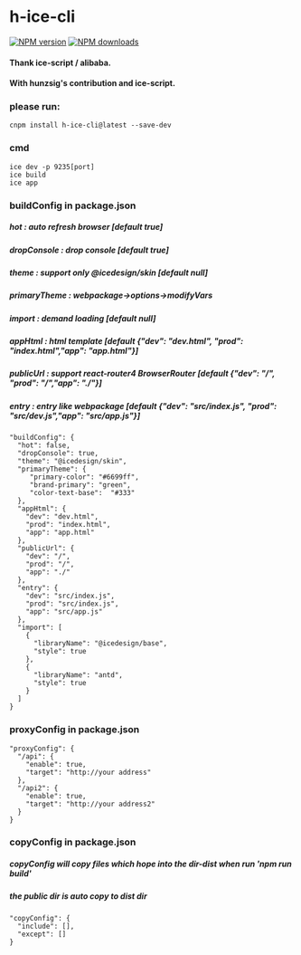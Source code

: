 # h-ice-cli

[![NPM version](https://img.shields.io/npm/v/h-ice-cli.svg)](https://www.npmjs.com/package/h-ice-cli)
[![NPM downloads](http://img.shields.io/npm/dm/h-ice-cli.svg?style=flat-square)](http://npmjs.com/h-ice-cli)

#### Thank ice-script / alibaba.
#### With hunzsig's contribution and ice-script.

### please run:
    cnpm install h-ice-cli@latest --save-dev

### cmd
    ice dev -p 9235[port]
    ice build
    ice app

### buildConfig in package.json
##### hot : auto refresh browser [default true]
##### dropConsole : drop console [default true]
##### theme : support only @icedesign/skin [default null]
##### primaryTheme : webpackage->options->modifyVars
##### import : demand loading [default null]
##### appHtml : html template [default {"dev": "dev.html", "prod": "index.html","app": "app.html"}]
##### publicUrl : support react-router4 BrowserRouter [default {"dev": "/", "prod": "/","app": "./"}]
##### entry : entry like webpackage [default {"dev": "src/index.js", "prod": "src/dev.js","app": "src/app.js"}]
```
"buildConfig": {
  "hot": false,
  "dropConsole": true,
  "theme": "@icedesign/skin",
  "primaryTheme": {
     "primary-color": "#6699ff",
     "brand-primary": "green",
     "color-text-base":  "#333"
  },
  "appHtml": {
    "dev": "dev.html",
    "prod": "index.html",
    "app": "app.html"
  },
  "publicUrl": {
    "dev": "/",
    "prod": "/",
    "app": "./"
  },
  "entry": {
    "dev": "src/index.js",
    "prod": "src/index.js",
    "app": "src/app.js"
  },
  "import": [
    {
      "libraryName": "@icedesign/base",
      "style": true
    },
    {
      "libraryName": "antd",
      "style": true
    }
  ]
}
```

### proxyConfig in package.json
```
"proxyConfig": {
  "/api": {
    "enable": true,
    "target": "http://your address"
  },
  "/api2": {
    "enable": true,
    "target": "http://your address2"
  }
}
```

### copyConfig in package.json
##### copyConfig will copy files which hope into the dir-dist when run 'npm run build'
##### the public dir is auto copy to dist dir
```
"copyConfig": {
  "include": [],
  "except": []
}
```
